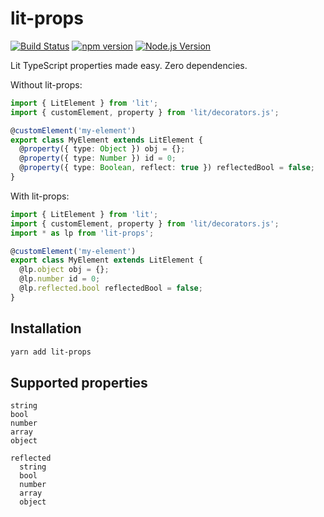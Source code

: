 # lit-props

[![Build Status](https://github.com/mgenware/lit-props/workflows/Build/badge.svg)](https://github.com/mgenware/lit-props/actions)
[![npm version](https://img.shields.io/npm/v/lit-props.svg?style=flat-square)](https://npmjs.com/package/lit-props)
[![Node.js Version](http://img.shields.io/node/v/lit-props.svg?style=flat-square)](https://nodejs.org/en/)

Lit TypeScript properties made easy. Zero dependencies.

Without lit-props:

```ts
import { LitElement } from 'lit';
import { customElement, property } from 'lit/decorators.js';

@customElement('my-element')
export class MyElement extends LitElement {
  @property({ type: Object }) obj = {};
  @property({ type: Number }) id = 0;
  @property({ type: Boolean, reflect: true }) reflectedBool = false;
}
```

With lit-props:

```ts
import { LitElement } from 'lit';
import { customElement, property } from 'lit/decorators.js';
import * as lp from 'lit-props';

@customElement('my-element')
export class MyElement extends LitElement {
  @lp.object obj = {};
  @lp.number id = 0;
  @lp.reflected.bool reflectedBool = false;
}
```

## Installation

```sh
yarn add lit-props
```

## Supported properties

```
string
bool
number
array
object

reflected
  string
  bool
  number
  array
  object
```
